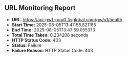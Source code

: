## URL Monitoring Report

- **URL:** https://api-gw1-prod1.fisglobal.com/gw/v1/health
- **Start Time:** 2025-08-05T13:47:58.821165
- **End Time:** 2025-08-05T13:47:59.055373
- **Total Time Taken:** 0.234208 seconds
- **HTTP Status Code:** 403
- **Status:** Failure
- **Failure Reason:** HTTP Status Code: 403
